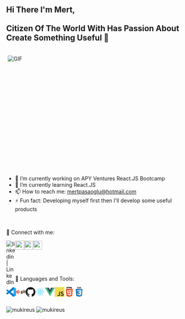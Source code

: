 <h2>Hi There I'm Mert, <br><br>
 Citizen Of The World With Has Passion About Create Something Useful 👋</h2>
 
 <br>

<img align="right" alt="GIF" src="https://media0.giphy.com/media/13FrpeVH09Zrb2/giphy.gif" width="500" height="320" />

- 🔭 I’m currently working on APY Ventures React.JS Bootcamp
- 🌱 I’m currently learning React.JS 
- 📫 How to reach me: mertpasaoglu@hotmail.com
- ⚡ Fun fact: Developing myself first then I'll develop some useful products

<br>

📩 Connect with me:

[<img align="left" alt="linkedin | LinkedIn" width="24px" src="https://raw.githubusercontent.com/peterthehan/peterthehan/master/assets/linkedin.svg" />][linkedin]
[<img align="left" height="24" width="24" src="https://cdn.jsdelivr.net/npm/simple-icons@v4/icons/instagram.svg" />][instagram]
[<img align="left" height="24" width="24" src="https://cdn.jsdelivr.net/npm/simple-icons@v4/icons/gmail.svg" />][outlook]
[<img align="left" height="24" width="24" src="https://cdn.jsdelivr.net/npm/simple-icons@v4/icons/medium.svg" />][medium]


<br />


[instagram]: https://www.instagram.com/pasaoglumert/
[linkedin]: https://www.linkedin.com/in/mert-pasaoglu/
[medium]: https://medium.com/@mertpasaoglu
[outlook]: mailto:mertpasaoglu@hotmail.com
<br />


<br>

🔧 Languages and Tools:

[<img align="left" alt="Visual Studio Code" width="26px" src="https://raw.githubusercontent.com/github/explore/80688e429a7d4ef2fca1e82350fe8e3517d3494d/topics/visual-studio-code/visual-studio-code.png" />][vsCode]
[<img align="left" alt="Git" width="26px" src="https://raw.githubusercontent.com/github/explore/80688e429a7d4ef2fca1e82350fe8e3517d3494d/topics/git/git.png" />][git]
[<img align="left" alt="GitHub" width="26px" src="https://raw.githubusercontent.com/github/explore/78df643247d429f6cc873026c0622819ad797942/topics/github/github.png" />][github]
[<img align="left" alt="React" width="26px" src="https://raw.githubusercontent.com/github/explore/cebd63002168a05a6a642f309227eefeccd92950/topics/react/react.png" />][React]
[<img align="left" alt="Vue" width="26px" src="https://raw.githubusercontent.com/github/explore/cebd63002168a05a6a642f309227eefeccd92950/topics/vue/vue.png" />][Vue]
[<img align="left" alt="JavaScript" width="26px" src="https://raw.githubusercontent.com/github/explore/cebd63002168a05a6a642f309227eefeccd92950/topics/javascript/javascript.png" />][JavaScript]
[<img align="left" alt="Html" width="26px" src="https://raw.githubusercontent.com/github/explore/cebd63002168a05a6a642f309227eefeccd92950/topics/html/html.png" />][Html]
[<img align="left" alt="Css" width="26px" src="https://raw.githubusercontent.com/github/explore/cebd63002168a05a6a642f309227eefeccd92950/topics/css/css.png" />][Css]



<br />

[Css]: https://www.w3.org/
[Html]: https://html.com/
[JavaScript]: https://www.javascript.com/
[Vue]: https://vuejs.org/
[react]: https://reactjs.org/
[vsCode]: https://code.visualstudio.com/
[git]: https://git-scm.com/
[github]: https://github.com/IbrahimTalha0


<br />
<br />

<img height="180em" align="center" src="https://github-readme-stats.vercel.app/api?username=mertpasaoglu&show_icons=true&locale=en&theme=algolia&include_all_commits=true&count_private=true" alt="mukireus"/>

<img height="180em" align="center" src="https://github-readme-stats.vercel.app/api/top-langs?username=mertpasaoglu&show_icons=true&locale=en&layout=compact&langs_count=8&theme=algolia" alt="mukireus"/>

